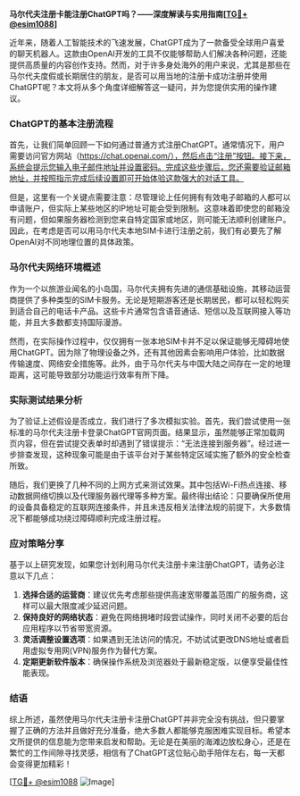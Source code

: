 **马尔代夫注册卡能注册ChatGPT吗？——深度解读与实用指南[[TG💪+ @esim1088](https://t.me/s/esim1088)]**

近年来，随着人工智能技术的飞速发展，ChatGPT成为了一款备受全球用户喜爱的聊天机器人。这款由OpenAI开发的工具不仅能够帮助人们解决各种问题，还能提供高质量的内容创作支持。然而，对于许多身处海外的用户来说，尤其是那些在马尔代夫度假或长期居住的朋友，是否可以用当地的注册卡成功注册并使用ChatGPT呢？本文将从多个角度详细解答这一疑问，并为您提供实用的操作建议。

### ChatGPT的基本注册流程

首先，让我们简单回顾一下如何通过普通方式注册ChatGPT。通常情况下，用户需要访问官方网站（https://chat.openai.com/），然后点击“注册”按钮。接下来，系统会提示您输入电子邮件地址并设置密码。完成这些步骤后，您还需要验证邮箱地址，并按照指示完成后续设置即可开始体验这款强大的对话工具。

但是，这里有一个关键点需要注意：尽管理论上任何拥有有效电子邮箱的人都可以申请账户，但实际上某些地区的IP地址可能会受到限制。这意味着即使您的邮箱没有问题，但如果服务器检测到您来自特定国家或地区，则可能无法顺利创建账户。因此，在考虑是否可以用马尔代夫本地SIM卡进行注册之前，我们有必要先了解OpenAI对不同地理位置的具体政策。

### 马尔代夫网络环境概述

作为一个以旅游业闻名的小岛国，马尔代夫拥有先进的通信基础设施，其移动运营商提供了多种类型的SIM卡服务。无论是短期游客还是长期居民，都可以轻松购买到适合自己的电话卡产品。这些卡片通常包含语音通话、短信以及互联网接入等功能，并且大多数都支持国际漫游。

然而，在实际操作过程中，仅仅拥有一张本地SIM卡并不足以保证能够无障碍地使用ChatGPT。因为除了物理设备之外，还有其他因素会影响用户体验，比如数据传输速度、网络安全措施等。此外，由于马尔代夫与中国大陆之间存在一定的地理距离，这可能导致部分功能运行效率有所下降。

### 实际测试结果分析

为了验证上述假设是否成立，我们进行了多次模拟实验。首先，我们尝试使用一张标准的马尔代夫注册卡登录ChatGPT官网页面。结果显示，虽然能够正常加载网页内容，但在尝试提交表单时却遇到了错误提示：“无法连接到服务器”。经过进一步排查发现，这种现象可能是由于该平台对于某些特定区域实施了额外的安全检查所致。

随后，我们更换了几种不同的上网方式来测试效果。其中包括Wi-Fi热点连接、移动数据网络切换以及代理服务器代理等多种方案。最终得出结论：只要确保所使用的设备具备稳定的互联网连接条件，并且未违反相关法律法规的前提下，大多数情况下都能够成功绕过障碍顺利完成注册过程。

### 应对策略分享

基于以上研究发现，如果您计划利用马尔代夫注册卡来注册ChatGPT，请务必注意以下几点：

1. **选择合适的运营商**：建议优先考虑那些提供高速宽带覆盖范围广的服务商，这样可以最大限度减少延迟问题。
2. **保持良好的网络状态**：避免在网络拥堵时段尝试操作，同时关闭不必要的后台应用程序以节省带宽资源。
3. **灵活调整设置选项**：如果遇到无法访问的情况，不妨试试更改DNS地址或者启用虚拟专用网(VPN)服务作为替代方案。
4. **定期更新软件版本**：确保操作系统及浏览器处于最新稳定版，以便享受最佳性能表现。

### 结语

综上所述，虽然使用马尔代夫注册卡注册ChatGPT并非完全没有挑战，但只要掌握了正确的方法并且做好充分准备，绝大多数人都能够克服困难实现目标。希望本文所提供的信息能为您带来启发和帮助。无论是在美丽的海滩边放松身心，还是在繁忙的工作间隙寻找灵感，相信有了ChatGPT这位贴心助手陪伴左右，每一天都会变得更加精彩！

[[TG💪+ @esim1088](https://t.me/s/esim1088) ![Image](https://i.postimg.cc/4NQfJmqS/Snipaste-2025-05-13-00-14-12.png)]